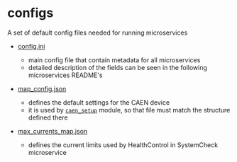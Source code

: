 # configs
A set of default config files needed for running microservices

* [config.ini](./config.ini)
  * main config file that contain metadata for all microservices
  * detailed description of the fields can be seen in the following microservices README's

* [map_config.json](./test_config.json)
  * defines the default settings for the CAEN device
  * it is used by [`caen_setup`](https://github.com/caenHV/Setup) module, so that file must match the structure defined there

* [max_currents_map.json](./max_currents_map.json)
  * defines the current limits used by HealthControl in SystemCheck microservice
